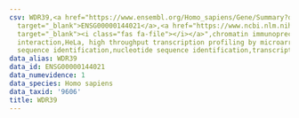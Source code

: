 ```yaml
---
csv: WDR39,<a href="https://www.ensembl.org/Homo_sapiens/Gene/Summary?db=core;g=ENSG00000144021"
  target="_blank">ENSG00000144021</a>,<a href="https://www.ncbi.nlm.nih.gov/pubmed/17216044"
  target="_blank"><i class="fas fa-file"></i></a>",chromatin immunoprecipitation assay,direct
  interaction,HeLa, high throughput transcription profiling by microarray,nucleotide
  sequence identification,nucleotide sequence identification,transcriptional regulation,
data_alias: WDR39
data_id: ENSG00000144021
data_numevidence: 1
data_species: Homo sapiens
data_taxid: '9606'
title: WDR39
---
```

